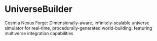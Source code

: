 # UniverseBuilder
Cosmia Nexus Forge: Dimensionally-aware, infinitely-scalable universe simulator for real-time, procedurally-generated world-building. featuring multiverse integration capabilities
